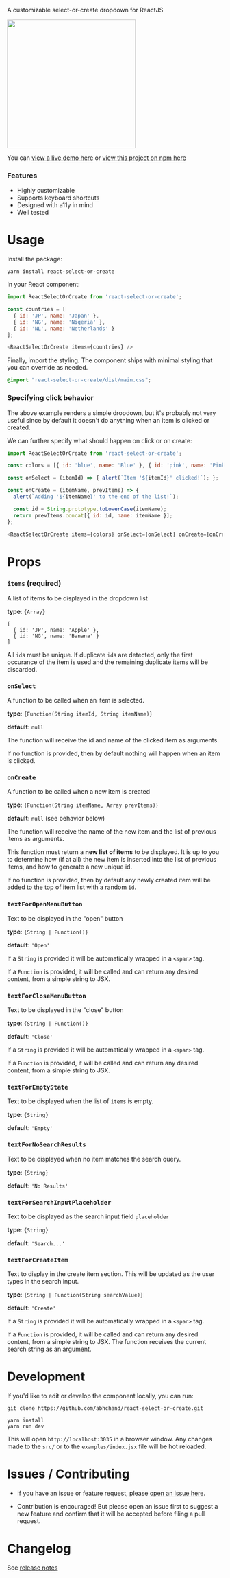 A customizable select-or-create dropdown for ReactJS

<img src="meta/demo.gif" width="300" />

You can [view a live demo here](https://abhchand.me/demos/react-select-or-create) or [view this project on npm here](https://www.npmjs.com/package/react-select-or-create)

### Features

- Highly customizable
- Supports keyboard shortcuts
- Designed with a11y in mind
- Well tested

# Usage

Install the package:

```
yarn install react-select-or-create
```

In your React component:

```js
import ReactSelectOrCreate from 'react-select-or-create';

const countries = [
  { id: 'JP', name: 'Japan' },
  { id: 'NG', name: 'Nigeria' },
  { id: 'NL', name: 'Netherlands' }
];

<ReactSelectOrCreate items={countries} />
```

Finally, import the styling. The component ships with minimal styling that you can override as needed.

```scss
@import "react-select-or-create/dist/main.css";
```

### Specifying click behavior

The above example renders a simple dropdown, but it's probably not very useful since by default it doesn't do anything when an item is clicked or created.

We can further specify what should happen on click or on create:

```js
import ReactSelectOrCreate from 'react-select-or-create';

const colors = [{ id: 'blue', name: 'Blue' }, { id: 'pink', name: 'Pink' }];

const onSelect = (itemId) => { alert(`Item '${itemId}' clicked!`); };

const onCreate = (itemName, prevItems) => {
  alert(`Adding '${itemName}' to the end of the list!`);

  const id = String.prototype.toLowerCase(itemName);
  return prevItems.concat[{ id: id, name: itemName }];
};

<ReactSelectOrCreate items={colors} onSelect={onSelect} onCreate={onCreate} />
```

# Props


### `items` (required)

A list of items to be displayed in the dropdown list

**type**: `{Array}`

```
[
  { id: 'JP', name: 'Apple' },
  { id: 'NG', name: 'Banana' }
]
```

All `id`s must be unique. If duplicate `id`s are detected, only the first occurance of the item is used and the remaining duplicate items will be discarded.

### `onSelect`

A function to be called when an item is selected.

**type**: `{Function(String itemId, String itemName)}`

**default**: `null`

The function will receive the id and name of the clicked item as arguments.

If no function is provided, then by default nothing will happen when an item is clicked.


### `onCreate`

A function to be called when a new item is created

**type**: `{Function(String itemName, Array prevItems)}`

**default**: `null` (see behavior below)

The function will receive the name of the new item and the list of previous items as arguments.

This function must return a **new list of items** to be displayed. It is up to you to determine how (if at all) the new item is inserted into the list of previous items, and how to generate a new unique id.

If no function is provided, then by default any newly created item will be added to the top of item list with a random `id`.

### `textForOpenMenuButton`

Text to be displayed in the "open" button

**type**: `{String | Function()}`

**default**: `'Open'`

If a `String` is provided it will be automatically wrapped in a `<span>` tag.

If a `Function` is provided, it will be called and can return any desired content, from a simple string to JSX.

### `textForCloseMenuButton`

Text to be displayed in the "close" button

**type**: `{String | Function()}`

**default**: `'Close'`

If a `String` is provided it will be automatically wrapped in a `<span>` tag.

If a `Function` is provided, it will be called and can return any desired content, from a simple string to JSX.

### `textForEmptyState`

Text to be displayed when the list of `items` is empty.

**type**: `{String}`

**default**: `'Empty'`

### `textForNoSearchResults`

Text to be displayed when no item matches the search query.

**type**: `{String}`

**default**: `'No Results'`


### `textForSearchInputPlaceholder`

Text to be displayed as the search input field `placeholder`

**type**: `{String}`

**default**: `'Search...'`


### `textForCreateItem`

Text to display in the create item section. This will be updated as the user types in the search input.

**type**: `{String | Function(String searchValue)}`

**default**: `'Create'`

If a `String` is provided it will be automatically wrapped in a `<span>` tag.

If a `Function` is provided, it will be called and can return any desired content, from a simple string to JSX. The function receives the current search string as an argument.


# Development

If you'd like to edit or develop the component locally, you can run:

```
git clone https://github.com/abhchand/react-select-or-create.git

yarn install
yarn run dev
```

This will open `http://localhost:3035` in a browser window. Any changes made to the `src/` or to the `examples/index.jsx` file will be hot reloaded.

# Issues / Contributing

- If you have an issue or feature request, please [open an issue here](https://github.com/abhchand/react-select-or-create/issues/new).

- Contribution is encouraged! But please open an issue first to suggest a new feature and confirm that it will be accepted before filing a pull request.

# Changelog

See [release notes](https://github.com/abhchand/react-select-or-create/releases)
